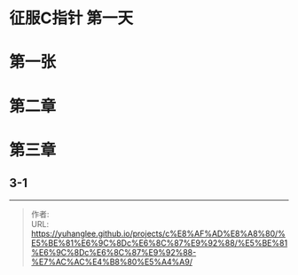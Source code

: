 # 征服C指针 第一天




# 第一张


# 第二章


# 第三章
## 3-1

---

> 作者:   
> URL: https://yuhanglee.github.io/projects/c%E8%AF%AD%E8%A8%80/%E5%BE%81%E6%9C%8Dc%E6%8C%87%E9%92%88/%E5%BE%81%E6%9C%8Dc%E6%8C%87%E9%92%88-%E7%AC%AC%E4%B8%80%E5%A4%A9/  

